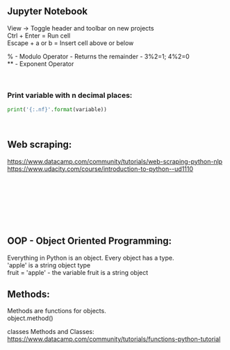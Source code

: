 ## Jupyter Notebook
View -> Toggle header and toolbar on new projects<br>
Ctrl + Enter = Run cell<br>
Escape + a or b = Insert cell above or below

% - Modulo Operator - Returns the remainder - 3%2=1; 4%2=0<br>
** - Exponent Operator

<br>

### Print variable with n decimal places:
```python
print('{:.nf}'.format(variable))
```

<br>

## Web scraping:
https://www.datacamp.com/community/tutorials/web-scraping-python-nlp<br>
https://www.udacity.com/course/introduction-to-python--ud1110

<br>
<br>
<br>
<br>
<br>
<br>

## OOP - Object Oriented Programming:
Everything in Python is an object. Every object has a type.<br>
'apple' is a string object type<br>
fruit = 'apple' - the variable fruit is a string object

## Methods:
Methods are functions for objects.<br>
	object.method()

classes
Methods and Classes:
https://www.datacamp.com/community/tutorials/functions-python-tutorial

